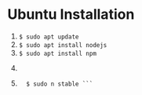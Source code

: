 # Ubuntu Installation 
1. ``` $ sudo apt update ```
2. ``` $ sudo apt install nodejs ```
3. ``` $ sudo apt install npm ```
4. ``` $ sudo npm install -g n
5.       $ sudo n stable ```
